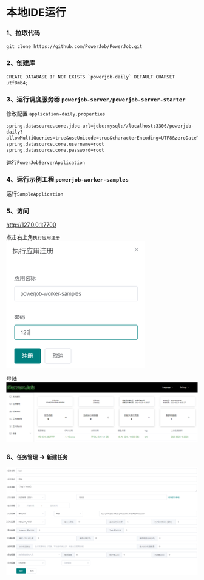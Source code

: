 # 本地IDE运行

### 1、拉取代码

```shell
git clone https://github.com/PowerJob/PowerJob.git
```

### 2、创建库

```shell
CREATE DATABASE IF NOT EXISTS `powerjob-daily` DEFAULT CHARSET utf8mb4;
```

### 3、运行调度服务器 `powerjob-server/powerjob-server-starter`

修改配置 `application-daily.properties`

```
spring.datasource.core.jdbc-url=jdbc:mysql://localhost:3306/powerjob-daily?allowMultiQueries=true&useUnicode=true&characterEncoding=UTF8&zeroDateTimeBehavior=convertToNull&useSSL=false&serverTimezone=Asia/Shanghai&rewriteBatchedStatements=true
spring.datasource.core.username=root
spring.datasource.core.password=root
```

运行`PowerJobServerApplication`

### 4、运行示例工程 `powerjob-worker-samples`

运行`SampleApplication`

### 5、访问

http://127.0.0.1:7700

点击右上角`执行应用注册`
![img.png](images/powerjob-ide-01.png)

登陆
![img.png](images/powerjob-ide-02.png)

### 6、`任务管理` -> `新建任务`

![img.png](images/powerjob-ide-03.png)

